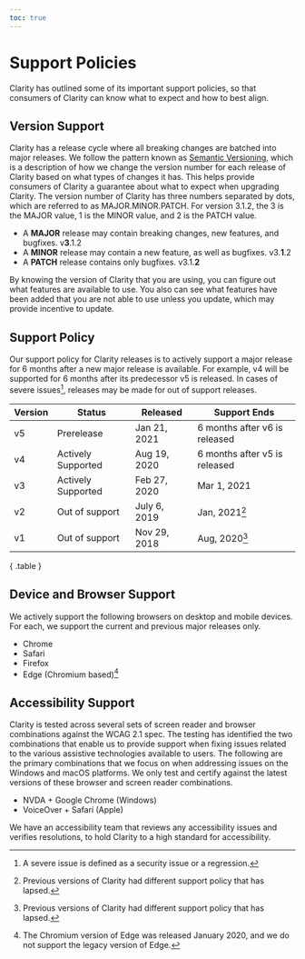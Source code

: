 ```yaml
---
toc: true
---
```


# Support Policies

Clarity has outlined some of its important support policies, so that consumers of Clarity can know what to expect and how to best align.

## Version Support

Clarity has a release cycle where all breaking changes are batched into major releases. We follow the pattern known as [Semantic Versioning](https://semver.org), which is a description of how we change the version number for each release of Clarity based on what types of changes it has. This helps provide consumers of Clarity a guarantee about what to expect when upgrading Clarity. The version number of Clarity has three numbers separated by dots, which are referred to as MAJOR.MINOR.PATCH. For version 3.1.2, the 3 is the MAJOR value, 1 is the MINOR value, and 2 is the PATCH value.

- A **MAJOR** release may contain breaking changes, new features, and bugfixes. v**3**.1.2
- A **MINOR** release may contain a new feature, as well as bugfixes. v3.**1**.2
- A **PATCH** release contains only bugfixes. v3.1.**2**

By knowing the version of Clarity that you are using, you can figure out what features are available to use. You also can see what features have been added that you are not able to use unless you update, which may provide incentive to update.

## Support Policy

Our support policy for Clarity releases is to actively support a major release for 6 months after a new major release is available. For example, v4 will be supported for 6 months after its predecessor v5 is released. In cases of severe issues[^issues], releases may be made for out of support releases.

| Version | Status             | Released     | Support Ends                  |
| ------- | ------------------ | ------------ | ----------------------------- |
| v5      | Prerelease         | Jan 21, 2021 | 6 months after v6 is released |
| v4      | Actively Supported | Aug 19, 2020 | 6 months after v5 is released |
| v3      | Actively Supported | Feb 27, 2020 | Mar 1, 2021                   |
| v2      | Out of support     | July 6, 2019 | Jan, 2021[^olderversion]      |
| v1      | Out of support     | Nov 29, 2018 | Aug, 2020[^olderversion]      |

{ .table }

## Device and Browser Support

We actively support the following browsers on desktop and mobile devices. For each, we support the current and previous major releases only.

<ClrImage src="/images/get-started/device-support.svg" width="100%" aria-label="Image showing supported browser list that contains icons for: Edge, Chrome, Safari and Firefox."/>

- Chrome
- Safari
- Firefox
- Edge (Chromium based)[^edge]

## Accessibility Support

Clarity is tested across several sets of screen reader and browser combinations against the WCAG 2.1 spec. The testing has identified the two combinations that enable us to provide support when fixing issues related to the various assistive technologies available to users. The following are the primary combinations that we focus on when addressing issues on the Windows and macOS platforms. We only test and certify against the latest versions of these browser and screen reader combinations.

- NVDA + Google Chrome (Windows)
- VoiceOver + Safari (Apple)

We have an accessibility team that reviews any accessibility issues and verifies resolutions, to hold Clarity to a high standard for accessibility.

[^issues]: A severe issue is defined as a security issue or a regression.
[^olderversion]: Previous versions of Clarity had different support policy that has lapsed.
[^edge]: The Chromium version of Edge was released January 2020, and we do not support the legacy version of Edge.
